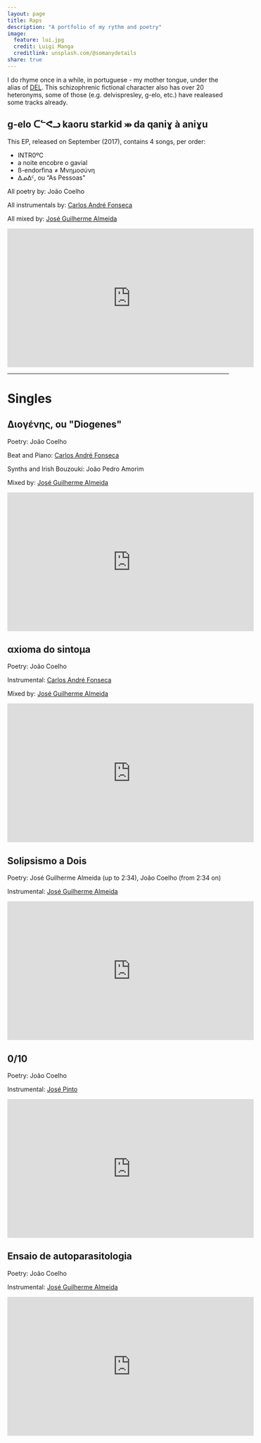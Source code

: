 ```yaml
---
layout: page
title: Raps
description: "A portfolio of my rythm and poetry"
image:
  feature: lui.jpg
  credit: Luigi Manga
  creditlink: unsplash.com/@somanydetails
share: true
---
```


I do rhyme once in a while, in portuguese - my mother tongue, under the alias of <a href="https://www.facebook.com/delvispr/" target = "_blank">DEL</a>. This schizophrenic fictional character also has over 20 heteronyms, some of those (e.g. delvispresley, g-elo, etc.) have realeased some tracks already.

<h2>g-elo ᑕᓪᕙᓗ kaoru starkid ⤕ da qaniɣ à aniɣu</h2>

This EP, released on September (2017), contains 4 songs, per order:

+ INTR0ºC
+ a noite encobre o gavial
+ ß-endorfina ≠ Μνημοσύνη
+ ᐃᓄᐃᑦ, ou “As Pessoas"

All poetry by: João Coelho

All instrumentals by: <a href="http://kaoru.x10.mx" target="_blank">Carlos André Fonseca</a>

All mixed by: <a href="https://www.facebook.com/ZGcrAy/" target="_blank">José Guilherme Almeida</a>

<iframe width="560" height="315" src="https://www.youtube.com/embed/videoseries?list=PLDWPIkPOtJfVJcbQLkHtLNt81afv6gqMi" frameborder="0" allowfullscreen></iframe>

____

<h1>Singles</h1>

<h2>Διογένης, ou "Diogenes"</h2>

Poetry: João Coelho

Beat and Piano: <a href="http://kaoru.x10.mx" target="_blank">Carlos André Fonseca</a>

Synths and Irish Bouzouki: João Pedro Amorim

Mixed by: <a href="https://www.facebook.com/ZGcrAy/" target="_blank">José Guilherme Almeida</a>

<iframe width="560" height="315" src="https://www.youtube.com/embed/CG1Am8ePZlU" frameborder="0" allowfullscreen></iframe>

<h2>αxioma do sintoμa</h2>

Poetry: João Coelho

Instrumental: <a href="http://kaoru.x10.mx" target="_blank">Carlos André Fonseca</a>

Mixed by: <a href="https://www.facebook.com/ZGcrAy/" target="_blank">José Guilherme Almeida</a>

<iframe width="560" height="315" src="https://www.youtube.com/embed/t_7fM-PMP9I" frameborder="0" allowfullscreen></iframe>

<h2>Solipsismo a Dois</h2>

Poetry: José Guilherme Almeida (up to 2:34), João Coelho (from 2:34 on)

Instrumental: <a href="https://www.facebook.com/ZGcrAy/" target="_blank">José Guilherme Almeida</a>

<iframe width="560" height="315" src="https://www.youtube.com/embed/jJkrrTwi8Lw" frameborder="0" allowfullscreen></iframe>

<h2>0/10</h2>

Poetry: João Coelho

Instrumental: <a href="https://www.facebook.com/LeVert-1703028409985952/" target="_blank">José Pinto</a>

<iframe width="560" height="315" src="https://www.youtube.com/embed/lSHjZ2m636E" frameborder="0" allowfullscreen></iframe>

<h2>Ensaio de autoparasitologia</h2>

Poetry: João Coelho

Instrumental: <a href="https://www.facebook.com/ZGcrAy/" target="_blank">José Guilherme Almeida</a>

<iframe width="560" height="315" src="https://www.youtube.com/embed/smj3xekOMI0" frameborder="0" allowfullscreen></iframe>





